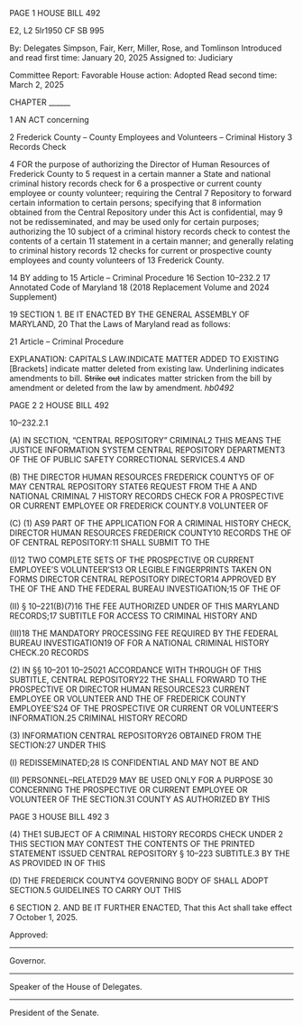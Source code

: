 PAGE 1
HOUSE BILL 492

E2, L2 5lr1950
CF SB 995

By: Delegates Simpson, Fair, Kerr, Miller, Rose, and Tomlinson
Introduced and read first time: January 20, 2025
Assigned to: Judiciary

Committee Report: Favorable
House action: Adopted
Read second time: March 2, 2025

CHAPTER ______

1 AN ACT concerning

2 Frederick County – County Employees and Volunteers – Criminal History
3 Records Check

4 FOR the purpose of authorizing the Director of Human Resources of Frederick County to
5 request in a certain manner a State and national criminal history records check for
6 a prospective or current county employee or county volunteer; requiring the Central
7 Repository to forward certain information to certain persons; specifying that
8 information obtained from the Central Repository under this Act is confidential, may
9 not be redisseminated, and may be used only for certain purposes; authorizing the
10 subject of a criminal history records check to contest the contents of a certain
11 statement in a certain manner; and generally relating to criminal history records
12 checks for current or prospective county employees and county volunteers of
13 Frederick County.

14 BY adding to
15 Article – Criminal Procedure
16 Section 10–232.2
17 Annotated Code of Maryland
18 (2018 Replacement Volume and 2024 Supplement)

19 SECTION 1. BE IT ENACTED BY THE GENERAL ASSEMBLY OF MARYLAND,
20 That the Laws of Maryland read as follows:

21 Article – Criminal Procedure

EXPLANATION: CAPITALS LAW.INDICATE MATTER ADDED TO EXISTING
[Brackets] indicate matter deleted from existing law.
Underlining indicates amendments to bill.
~~Strike~~ ~~out~~ indicates matter stricken from the bill by amendment or deleted from the law by
amendment. *hb0492*

PAGE 2
2 HOUSE BILL 492

10–232.2.1

(A) IN SECTION, “CENTRAL REPOSITORY” CRIMINAL2 THIS MEANS THE
JUSTICE INFORMATION SYSTEM CENTRAL REPOSITORY DEPARTMENT3 OF THE OF
PUBLIC SAFETY CORRECTIONAL SERVICES.4 AND

(B) THE DIRECTOR HUMAN RESOURCES FREDERICK COUNTY5 OF OF MAY
CENTRAL REPOSITORY STATE6 REQUEST FROM THE A AND NATIONAL CRIMINAL
7 HISTORY RECORDS CHECK FOR A PROSPECTIVE OR CURRENT EMPLOYEE OR
FREDERICK COUNTY.8 VOLUNTEER OF

(C) (1) AS9 PART OF THE APPLICATION FOR A CRIMINAL HISTORY
CHECK, DIRECTOR HUMAN RESOURCES FREDERICK COUNTY10 RECORDS THE OF OF
CENTRAL REPOSITORY:11 SHALL SUBMIT TO THE

(I)12 TWO COMPLETE SETS OF THE PROSPECTIVE OR CURRENT
EMPLOYEE’S VOLUNTEER’S13 OR LEGIBLE FINGERPRINTS TAKEN ON FORMS
DIRECTOR CENTRAL REPOSITORY DIRECTOR14 APPROVED BY THE OF THE AND THE
FEDERAL BUREAU INVESTIGATION;15 OF THE OF

(II) § 10–221(B)(7)16 THE FEE AUTHORIZED UNDER OF THIS
MARYLAND RECORDS;17 SUBTITLE FOR ACCESS TO CRIMINAL HISTORY AND

(III)18 THE MANDATORY PROCESSING FEE REQUIRED BY THE
FEDERAL BUREAU INVESTIGATION19 OF FOR A NATIONAL CRIMINAL HISTORY
CHECK.20 RECORDS

(2) IN §§ 10–201 10–25021 ACCORDANCE WITH THROUGH OF THIS
SUBTITLE, CENTRAL REPOSITORY22 THE SHALL FORWARD TO THE PROSPECTIVE OR
DIRECTOR HUMAN RESOURCES23 CURRENT EMPLOYEE OR VOLUNTEER AND THE OF
FREDERICK COUNTY EMPLOYEE’S24 OF THE PROSPECTIVE OR CURRENT OR
VOLUNTEER’S INFORMATION.25 CRIMINAL HISTORY RECORD

(3) INFORMATION CENTRAL REPOSITORY26 OBTAINED FROM THE
SECTION:27 UNDER THIS

(I) REDISSEMINATED;28 IS CONFIDENTIAL AND MAY NOT BE AND

(II) PERSONNEL–RELATED29 MAY BE USED ONLY FOR A PURPOSE
30 CONCERNING THE PROSPECTIVE OR CURRENT EMPLOYEE OR VOLUNTEER OF THE
SECTION.31 COUNTY AS AUTHORIZED BY THIS

PAGE 3
HOUSE BILL 492 3

(4) THE1 SUBJECT OF A CRIMINAL HISTORY RECORDS CHECK UNDER
2 THIS SECTION MAY CONTEST THE CONTENTS OF THE PRINTED STATEMENT ISSUED
CENTRAL REPOSITORY § 10–223 SUBTITLE.3 BY THE AS PROVIDED IN OF THIS

(D) THE FREDERICK COUNTY4 GOVERNING BODY OF SHALL ADOPT
SECTION.5 GUIDELINES TO CARRY OUT THIS

6 SECTION 2. AND BE IT FURTHER ENACTED, That this Act shall take effect
7 October 1, 2025.

Approved:

________________________________________________________________________________
Governor.

________________________________________________________________________________
Speaker of the House of Delegates.

________________________________________________________________________________
President of the Senate.
